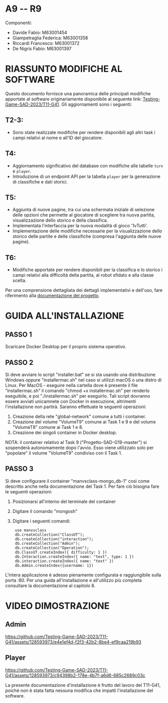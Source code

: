 # A9 -- R9
Componenti:
- Davide Fabio: M63001454
- Giampetraglia Federica: M63001358
- Riccardi Francesco: M63001372
- De Nigris Fabio: M63001397

# RIASSUNTO MODIFICHE AL SOFTWARE
Questo documento fornisce una panoramica delle principali modifiche apportate al software originariamente disponibile al seguente link: [Testing-Game-SAD-2023/T11-G41](https://github.com/Testing-Game-SAD-2023/T11-G41). Gli aggiornamenti sono i seguenti:

## T2-3:
- Sono state realizzate modifiche per rendere disponibili agli altri task i campi relativi al nome e all'ID del giocatore.

## T4:
- Aggiornamento significativo del database con modifiche alle tabelle `turn` e `player`.
- Introduzione di un endpoint API per la tabella `player` per la generazione di classifiche e dati storici.

## T5:
- Aggiunta di nuove pagine, tra cui una schermata iniziale di selezione delle opzioni che permette al giocatore di scegliere tra nuova partita, visualizzazione dello storico e della classifica.
- Implementata l'interfaccia per la nuova modalità di gioco '1vTutti'.
- Implementazione delle modifiche necessarie per la visualizzazione dello storico delle partite e delle classifiche (compresa l'aggiunta delle nuove pagine).

## T6:
- Modifiche apportate per rendere disponibili per la classifica e lo storico i campi relativi alla difficoltà della partita, al robot sfidato e alla classe scelta.

Per una comprensione dettagliata dei dettagli implementativi e dell'uso, fare riferimento alla [documentazione del progetto](https://github.com/Testing-Game-SAD-2023/T11-G41/blob/main/DOCUMENTATION.md).





# GUIDA ALL'INSTALLAZIONE

## PASSO 1
Scaricare Docker Desktop per il proprio sistema operativo.

## PASSO 2
Si deve avviare lo script "installer.bat" se si sta usando una distribuzione Windows oppure "installermac.sh" nel caso si utilizzi macOS o una distro di Linux.
Per MacOS - eseguire nella cartella dove è presente il file ”installermac.sh” il comando "chmod +x installermac.sh" per renderlo eseguibile, e poi "./installermac.sh" per eseguirlo.
Tali script dovranno essere avviati unicamnete con Docker in esecuzione, altrimenti l'installazione non partirà. Saranno effettuate le seguenti operazioni:
1) Creazione della rete "global-network" comune a tutti i container.
2) Creazione del volume "VolumeT9" comune ai Task 1 e 9 e del volume "VolumeT8" comune ai Task 1 e 8.
3) Creazione dei singoli container in Docker desktop.

NOTA: il container relativo al Task 9 ("Progetto-SAD-G19-master") si sospenderà autonomamente dopo l'avvio. Esso viene utilizzato solo per "popolare" il volume "VolumeT9" condiviso con il Task 1.

## PASSO 3
Si deve configurare il container "manvsclass-mongo_db-1" così come descritto anche nella documentazione del Task 1.
Per fare ciò bisogna fare le seguenti operazioni:
1) Posizionarsi all'interno del terminale del container
2) Digitare il comando "mongosh"
3) Digitare i seguenti comandi:

        use manvsclass
        db.createCollection("ClassUT");
        db.createCollection("interaction");
        db.createCollection("Admin");
        db.createCollection("Operation");
        db.ClassUT.createIndex({ difficulty: 1 })
        db.Interaction.createIndex({ name: "text", type: 1 })
        db.interaction.createIndex({ name: "text" })
        db.Admin.createIndex({username: 1})

L'intera applicazione è adesso pienamente configurata e raggiungibile sulla porta :80. Per una guida all'installazione e all'utilizzo più completa consultare la documentazione al capitolo 8.

# VIDEO DIMOSTRAZIONE
## Admin



https://github.com/Testing-Game-SAD-2023/T11-G41/assets/128593973/e4e1ef4d-f2f3-42b2-8be4-ef9caa219b93



## Player



https://github.com/Testing-Game-SAD-2023/T11-G41/assets/128593973/c94398b2-178e-4b7f-a6d6-685c2689c03c


La presente documentazione d'installazione è frutto del lavoro del T11-G41, poichè non è stata fatta nessuna modifica che impatti l'installazione del software.

